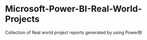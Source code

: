 # Microsoft-Power-BI-Real-World-Projects

Collection of Real world project reports generated by using PowerBI
